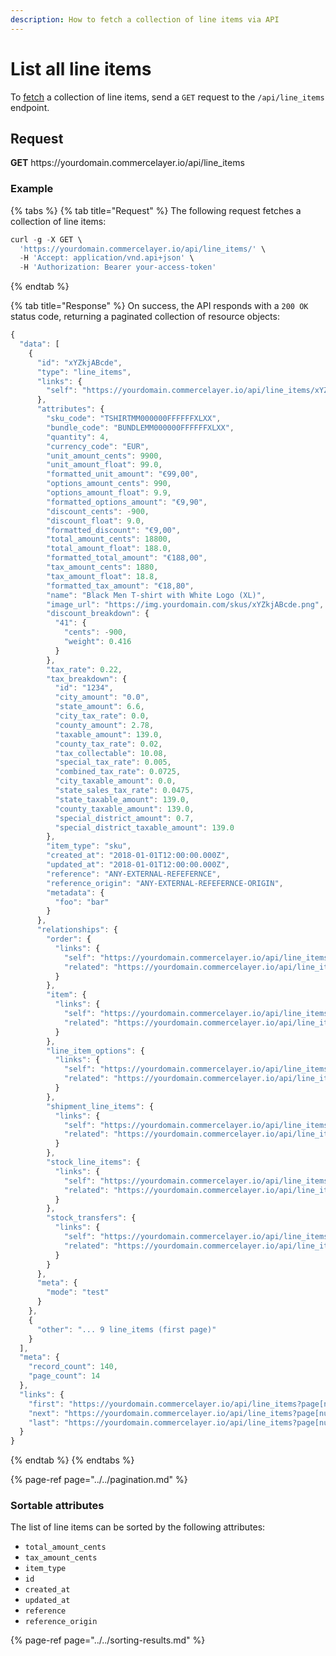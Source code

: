 ```yaml
---
description: How to fetch a collection of line items via API
---
```


# List all line items

To <a href="https://docs.commercelayer.io/developers/fetching-resources" target="_blank">fetch</a> a collection of line items, send a `GET` request to the `/api/line_items` endpoint.

## Request

**GET** https://<i></i>yourdomain.commercelayer.io/api/line_items

### **Example**

{% tabs %}
{% tab title="Request" %}
The following request fetches a collection of line items:

```javascript
curl -g -X GET \
  'https://yourdomain.commercelayer.io/api/line_items/' \
  -H 'Accept: application/vnd.api+json' \
  -H 'Authorization: Bearer your-access-token'
```
{% endtab %}

{% tab title="Response" %}
On success, the API responds with a `200 OK` status code, returning a paginated collection of resource objects:

```javascript
{
  "data": [
    {
      "id": "xYZkjABcde",
      "type": "line_items",
      "links": {
        "self": "https://yourdomain.commercelayer.io/api/line_items/xYZkjABcde"
      },
      "attributes": {
        "sku_code": "TSHIRTMM000000FFFFFFXLXX",
        "bundle_code": "BUNDLEMM000000FFFFFFXLXX",
        "quantity": 4,
        "currency_code": "EUR",
        "unit_amount_cents": 9900,
        "unit_amount_float": 99.0,
        "formatted_unit_amount": "€99,00",
        "options_amount_cents": 990,
        "options_amount_float": 9.9,
        "formatted_options_amount": "€9,90",
        "discount_cents": -900,
        "discount_float": 9.0,
        "formatted_discount": "€9,00",
        "total_amount_cents": 18800,
        "total_amount_float": 188.0,
        "formatted_total_amount": "€188,00",
        "tax_amount_cents": 1880,
        "tax_amount_float": 18.8,
        "formatted_tax_amount": "€18,80",
        "name": "Black Men T-shirt with White Logo (XL)",
        "image_url": "https://img.yourdomain.com/skus/xYZkjABcde.png",
        "discount_breakdown": {
          "41": {
            "cents": -900,
            "weight": 0.416
          }
        },
        "tax_rate": 0.22,
        "tax_breakdown": {
          "id": "1234",
          "city_amount": "0.0",
          "state_amount": 6.6,
          "city_tax_rate": 0.0,
          "county_amount": 2.78,
          "taxable_amount": 139.0,
          "county_tax_rate": 0.02,
          "tax_collectable": 10.08,
          "special_tax_rate": 0.005,
          "combined_tax_rate": 0.0725,
          "city_taxable_amount": 0.0,
          "state_sales_tax_rate": 0.0475,
          "state_taxable_amount": 139.0,
          "county_taxable_amount": 139.0,
          "special_district_amount": 0.7,
          "special_district_taxable_amount": 139.0
        },
        "item_type": "sku",
        "created_at": "2018-01-01T12:00:00.000Z",
        "updated_at": "2018-01-01T12:00:00.000Z",
        "reference": "ANY-EXTERNAL-REFEFERNCE",
        "reference_origin": "ANY-EXTERNAL-REFEFERNCE-ORIGIN",
        "metadata": {
          "foo": "bar"
        }
      },
      "relationships": {
        "order": {
          "links": {
            "self": "https://yourdomain.commercelayer.io/api/line_items/xYZkjABcde/relationships/order",
            "related": "https://yourdomain.commercelayer.io/api/line_items/xYZkjABcde/order"
          }
        },
        "item": {
          "links": {
            "self": "https://yourdomain.commercelayer.io/api/line_items/xYZkjABcde/relationships/item",
            "related": "https://yourdomain.commercelayer.io/api/line_items/xYZkjABcde/item"
          }
        },
        "line_item_options": {
          "links": {
            "self": "https://yourdomain.commercelayer.io/api/line_items/xYZkjABcde/relationships/line_item_options",
            "related": "https://yourdomain.commercelayer.io/api/line_items/xYZkjABcde/line_item_options"
          }
        },
        "shipment_line_items": {
          "links": {
            "self": "https://yourdomain.commercelayer.io/api/line_items/xYZkjABcde/relationships/shipment_line_items",
            "related": "https://yourdomain.commercelayer.io/api/line_items/xYZkjABcde/shipment_line_items"
          }
        },
        "stock_line_items": {
          "links": {
            "self": "https://yourdomain.commercelayer.io/api/line_items/xYZkjABcde/relationships/stock_line_items",
            "related": "https://yourdomain.commercelayer.io/api/line_items/xYZkjABcde/stock_line_items"
          }
        },
        "stock_transfers": {
          "links": {
            "self": "https://yourdomain.commercelayer.io/api/line_items/xYZkjABcde/relationships/stock_transfers",
            "related": "https://yourdomain.commercelayer.io/api/line_items/xYZkjABcde/stock_transfers"
          }
        }
      },
      "meta": {
        "mode": "test"
      }
    },
    {
      "other": "... 9 line_items (first page)"
    }
  ],
  "meta": {
    "record_count": 140,
    "page_count": 14
  },
  "links": {
    "first": "https://yourdomain.commercelayer.io/api/line_items?page[number]=1&page[size]=10",
    "next": "https://yourdomain.commercelayer.io/api/line_items?page[number]=2&page[size]=10",
    "last": "https://yourdomain.commercelayer.io/api/line_items?page[number]=14&page[size]=10"
  }
}
```
{% endtab %}
{% endtabs %}

{% page-ref page="../../pagination.md" %}

### Sortable attributes

The list of line items can be sorted by the following attributes:

* `total_amount_cents`
* `tax_amount_cents`
* `item_type`
* `id`
* `created_at`
* `updated_at`
* `reference`
* `reference_origin`

{% page-ref page="../../sorting-results.md" %}

